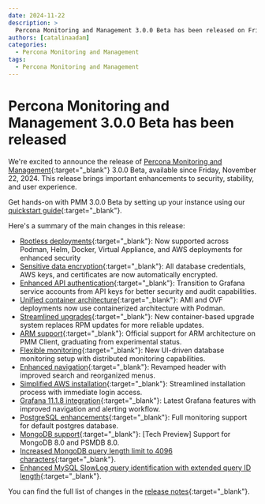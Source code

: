 ```yaml
---
date: 2024-11-22
description: >
  Percona Monitoring and Management 3.0.0 Beta has been released on Friday, November 22, 2024.
authors: [catalinaadam]
categories:
  - Percona Monitoring and Management
tags:
  - Percona Monitoring and Management
---
```


# Percona Monitoring and Management 3.0.0 Beta has been released

<!-- more -->
We're excited to announce the release of [Percona Monitoring and Management](https://docs.percona.com/percona-monitoring-and-management/3/index.html){:target="_blank"} 3.0.0 Beta, available since Friday, November 22, 2024. This release brings important enhancements to security, stability, and user experience. 

Get hands-on with PMM 3.0.0 Beta by setting up your instance using our [quickstart guide](https://docs.percona.com/percona-monitoring-and-management/3/quickstart/quickstart.html){:target="_blank"}.

Here's a summary of the main changes in this release:

- [Rootless deployments](https://docs.percona.com/percona-monitoring-and-management/3/setting-up/index.html#set-up-pmm-server){:target="_blank"}: Now supported across Podman, Helm, Docker, Virtual Appliance, and AWS deployments for enhanced security
- [Sensitive data encryption](https://docs.percona.com/percona-monitoring-and-management/3/pmm-admin/security/data_encryption.html){:target="_blank"}: All database credentials, AWS keys, and certificates are now automatically encrypted.
- [Enhanced API authentication](https://docs.percona.com/percona-monitoring-and-management/3/api/authentication.html){:target="_blank"}: Transition to Grafana service accounts from API keys for better security and audit capabilities.
- [Unified container architecture](https://docs.percona.com/percona-monitoring-and-management/3/release-notes/3.0.0_Beta.html#containerized-pmm-architecture-for-ami-and-ovf-deployments){:target="_blank"}: AMI and OVF deployments now use containerized architecture with Podman.
- [Streamlined upgrades](https://docs.percona.com/percona-monitoring-and-management/3/pmm-upgrade/ui_upgrade.html){:target="_blank"}: New container-based upgrade system replaces RPM updates for more reliable updates.
- [ARM support](https://docs.percona.com/percona-monitoring-and-management/3/release-notes/3.0.0_Beta.html#official-arm-support-for-pmm-client){:target="_blank"}: Official support for ARM architecture on PMM Client, graduating from experimental status.
- [Flexible monitoring](https://docs.percona.com/percona-monitoring-and-management/3/release-notes/3.0.0_Beta.html#flexible-monitoring-configurations){:target="_blank"}: New UI-driven database monitoring setup with distributed monitoring capabilities.
- [Enhanced navigation](https://docs.percona.com/percona-monitoring-and-management/3/release-notes/3.0.0_Beta.html#improved-navigation){:target="_blank"}: Revamped header with improved search and reorganized menus.
- [Simplified AWS installation](https://docs.percona.com/percona-monitoring-and-management/3/install-pmm/install-pmm-server/aws/aws.html){:target="_blank"}: Streamlined installation process with immediate login access.
- [Grafana 11.1.8 integration](https://docs.percona.com/percona-monitoring-and-management/3/release-notes/3.0.0_Beta.html#improved-ux-with-grafanas-latest-release){:target="_blank"}: Latest Grafana features with improved navigation and alerting workflow.
- [PostgreSQL enhancements](https://docs.percona.com/percona-monitoring-and-management/3/release-notes/3.0.0_Beta.html#added-monitoring-support-for-default-postgresql-database){:target="_blank"}: Full monitoring support for default postgres database.
- [MongoDB support](https://docs.percona.com/percona-monitoring-and-management/3/release-notes/3.0.0_Beta.html#tech-preview-support-for-psmdb-and-community-mongodb-80){:target="_blank"}: [Tech Preview] Support for MongoDB 8.0 and PSMDB 8.0.
- [Increased MongoDB query length limit to 4096 characters](https://docs.percona.com/percona-monitoring-and-management/3/release-notes/3.0.0_Beta.html#increased-query-length-limit-for-mongodb-in-qan){:target="_blank"}.
- [Enhanced MySQL SlowLog query identification with extended query ID length](https://docs.percona.com/percona-monitoring-and-management/3/release-notes/3.0.0_Beta.html#enhanced-mysql-slowlog-query-identification){:target="_blank"}.

You can find the full list of changes in the [release notes](https://docs.percona.com/percona-monitoring-and-management/3/release-notes/3.0.0_Beta.html){:target="_blank"}.



